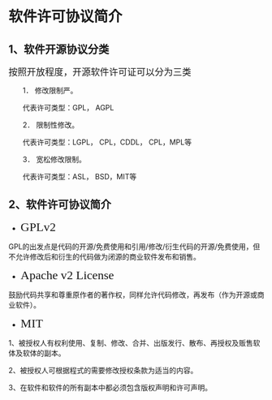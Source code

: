 # 软件许可协议简介

## 1、软件开源协议分类
<font  size=4 face=“黑体”>按照开放程度，开源软件许可证可以分为三类</font>


　　1． 修改限制严。

　　代表许可类型：GPL， AGPL

　　2． 限制性修改。

　　代表许可类型：LGPL， CPL，CDDL， CPL，MPL等

　　3． 宽松修改限制。

　　代表许可类型：ASL， BSD，MIT等

## 2、软件许可协议简介

- <font  size=5 face=“黑体”>GPLv2</font>

GPL的出发点是代码的开源/免费使用和引用/修改/衍生代码的开源/免费使用，但不允许修改后和衍生的代码做为闭源的商业软件发布和销售。

- <font  size=5 face=“黑体”>Apache v2 License</font>

鼓励代码共享和尊重原作者的著作权，同样允许代码修改，再发布（作为开源或商业软件）。

- <font  size=5 face=“黑体”>MIT</font>

1、被授权人有权利使用、复制、修改、合并、出版发行、散布、再授权及贩售软体及软体的副本。

2、被授权人可根据程式的需要修改授权条款为适当的内容。

3、在软件和软件的所有副本中都必须包含版权声明和许可声明。
